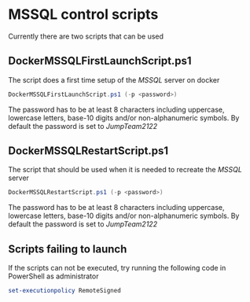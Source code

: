 # MSSQL control scripts
Currently there are two scripts that can be used

## DockerMSSQLFirstLaunchScript.ps1
The script does a first time setup of the _MSSQL_ server on docker
```powershell
DockerMSSQLFirstLaunchScript.ps1 (-p <password>)
```
The password has to be at least 8 characters including uppercase, lowercase letters, base-10 digits and/or non-alphanumeric symbols.
By default the password is set to _JumpTeam2122_

## DockerMSSQLRestartScript.ps1
The script that should be used when it is needed to recreate the _MSSQL_ server
```powershell
DockerMSSQLRestartScript.ps1 (-p <password>)
```
The password has to be at least 8 characters including uppercase, lowercase letters, base-10 digits and/or non-alphanumeric symbols.
By default the password is set to _JumpTeam2122_

## Scripts failing to launch

If the scripts can not be executed, try running the following code in PowerShell as administrator
```powershell
set-executionpolicy RemoteSigned
```
